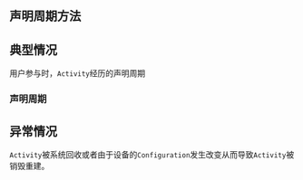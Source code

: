 ## 声明周期方法


## 典型情况
用户参与时，`Activity`经历的声明周期

### 声明周期



## 异常情况
`Activity`被系统回收或者由于设备的`Configuration`发生改变从而导致`Activity`被销毁重建。
